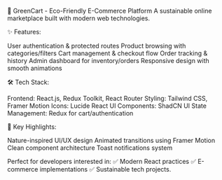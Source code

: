 🌿 GreenCart - Eco-Friendly E-Commerce Platform
A sustainable online marketplace built with modern web technologies.

✨ Features:

User authentication & protected routes
Product browsing with categories/filters
Cart management & checkout flow
Order tracking & history
Admin dashboard for inventory/orders
Responsive design with smooth animations

🛠 Tech Stack:

Frontend: React.js, Redux Toolkit, React Router
Styling: Tailwind CSS, Framer Motion
Icons: Lucide React
UI Components: ShadCN UI
State Management: Redux for cart/authentication

🚀 Key Highlights:

Nature-inspired UI/UX design
Animated transitions using Framer Motion
Clean component architecture
Toast notifications system

Perfect for developers interested in:
✅ Modern React practices
✅ E-commerce implementations
✅ Sustainable tech projects.
